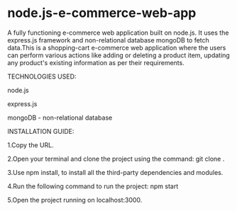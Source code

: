 # node.js-e-commerce-web-app
A fully functioning e-commerce web application built on node.js. It uses the express.js framework and non-relational database mongoDB to fetch data.This is a shopping-cart e-commerce web application where the users can perform various actions like adding or deleting a product item, updating any product's existing information as per their requirements.

TECHNOLOGIES USED:

node.js

express.js

mongoDB - non-relational database

INSTALLATION GUIDE:

1.Copy the URL.

2.Open your terminal and clone the project using the command: git clone <copied url>.
  
3.Use npm install, to install all the third-party dependencies and modules.

4.Run the following command to run the project: npm start

5.Open the project running on localhost:3000.

